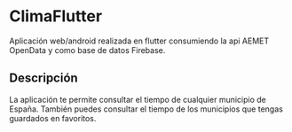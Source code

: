 # ClimaFlutter

Aplicación web/android realizada en flutter consumiendo la api AEMET OpenData y como base de datos Firebase.

## Descripción

La aplicación te permite consultar el tiempo de cualquier municipio de España. También puedes consultar el tiempo de los municipios que tengas guardados en favoritos.
